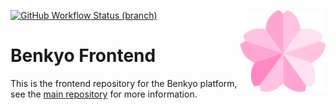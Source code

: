 <a href=""><img align="right" src="https://github.com/WinteryFox/BenkyoFrontend/blob/main/public/logo.svg" width=27%></a>

[![GitHub Workflow Status (branch)](https://img.shields.io/github/workflow/status/WinteryFox/BenkyoFrontend/CI/master?logo=github&&style=for-the-badge)](https://github.com/WinteryFox/BenkyoFrontend/actions)

# Benkyo Frontend

This is the frontend repository for the Benkyo platform,
see the [main repository](https://github.com/WinteryFox/Benkyo) for more information.
